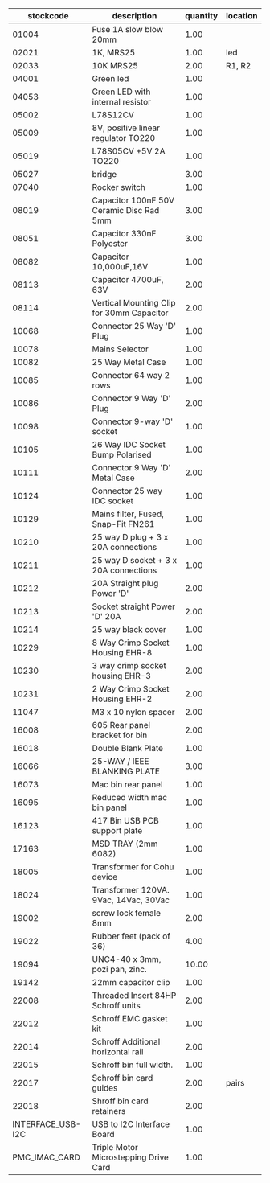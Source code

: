 |stockcode|description|quantity|location|
|---------|-----------|--------|--------|
|01004|Fuse 1A slow blow 20mm|1.00||
|02021|1K, MRS25|1.00|led|
|02033|10K MRS25|2.00|R1, R2|
|04001|Green led|1.00||
|04053|Green LED with internal resistor|1.00||
|05002|L78S12CV|1.00||
|05009|8V, positive linear regulator TO220|1.00||
|05019|L78S05CV +5V 2A TO220|1.00||
|05027|bridge|3.00||
|07040|Rocker switch|1.00||
|08019|Capacitor 100nF 50V Ceramic Disc Rad 5mm|3.00||
|08051|Capacitor 330nF Polyester|3.00||
|08082|Capacitor 10,000uF,16V|1.00||
|08113|Capacitor 4700uF, 63V|2.00||
|08114|Vertical Mounting Clip for 30mm Capacitor|2.00||
|10068|Connector 25 Way 'D' Plug|1.00||
|10078|Mains Selector|1.00||
|10082|25 Way Metal Case|1.00||
|10085|Connector  64 way 2 rows|1.00||
|10086|Connector 9 Way 'D' Plug|2.00||
|10098|Connector 9-way 'D' socket|1.00||
|10105|26 Way IDC Socket Bump Polarised|1.00||
|10111|Connector 9 Way 'D' Metal Case|2.00||
|10124|Connector 25 way IDC socket|1.00||
|10129|Mains filter, Fused, Snap-Fit FN261|1.00||
|10210|25 way D plug + 3 x 20A connections|1.00||
|10211|25 way D socket + 3 x 20A connections|1.00||
|10212|20A Straight plug Power 'D'|2.00||
|10213|Socket straight Power 'D' 20A|2.00||
|10214|25 way black cover|1.00||
|10229|8 Way Crimp Socket Housing  EHR-8|1.00||
|10230|3 way crimp socket housing  EHR-3|2.00||
|10231|2 Way Crimp Socket Housing  EHR-2|2.00||
|11047|M3 x 10 nylon spacer|2.00||
|16008|605 Rear panel bracket for bin|2.00||
|16018|Double Blank Plate|1.00||
|16066|25-WAY / IEEE BLANKING PLATE|3.00||
|16073|Mac bin rear panel|1.00||
|16095|Reduced width mac bin panel|1.00||
|16123|417 Bin USB PCB support plate|1.00||
|17163|MSD TRAY (2mm 6082)|1.00||
|18005|Transformer for Cohu device|1.00||
|18024|Transformer 120VA. 9Vac, 14Vac, 30Vac|1.00||
|19002|screw lock female 8mm|2.00||
|19022|Rubber feet (pack of 36)|4.00||
|19094|UNC4-40 x 3mm,  pozi pan, zinc.|10.00||
|19142|22mm capacitor clip|1.00||
|22008|Threaded Insert 84HP Schroff units|2.00||
|22012|Schroff EMC gasket kit|1.00||
|22014|Schroff Additional horizontal rail|2.00||
|22015|Schroff bin full width.|1.00||
|22017|Schroff bin card guides|2.00|pairs|
|22018|Shroff bin card retainers|2.00||
|INTERFACE_USB-I2C|USB to I2C Interface Board|1.00||
|PMC_IMAC_CARD|Triple Motor Microstepping Drive Card|1.00||
